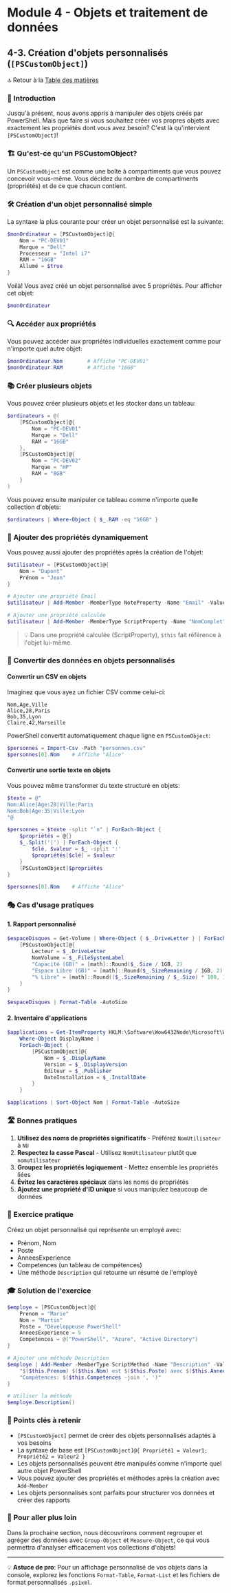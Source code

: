 # Module 4 - Objets et traitement de données
## 4-3. Création d'objets personnalisés (`[PSCustomObject]`)

🔝 Retour à la [Table des matières](/SOMMAIRE.md)

### 📘 Introduction

Jusqu'à présent, nous avons appris à manipuler des objets créés par PowerShell. Mais que faire si vous souhaitez créer vos propres objets avec exactement les propriétés dont vous avez besoin? C'est là qu'intervient `[PSCustomObject]`!

### 🏗️ Qu'est-ce qu'un PSCustomObject?

Un `PSCustomObject` est comme une boîte à compartiments que vous pouvez concevoir vous-même. Vous décidez du nombre de compartiments (propriétés) et de ce que chacun contient.

### 🛠️ Création d'un objet personnalisé simple

La syntaxe la plus courante pour créer un objet personnalisé est la suivante:

```powershell
$monOrdinateur = [PSCustomObject]@{
    Nom = "PC-DEV01"
    Marque = "Dell"
    Processeur = "Intel i7"
    RAM = "16GB"
    Allumé = $true
}
```

Voilà! Vous avez créé un objet personnalisé avec 5 propriétés. Pour afficher cet objet:

```powershell
$monOrdinateur
```

### 🔍 Accéder aux propriétés

Vous pouvez accéder aux propriétés individuelles exactement comme pour n'importe quel autre objet:

```powershell
$monOrdinateur.Nom        # Affiche "PC-DEV01"
$monOrdinateur.RAM        # Affiche "16GB"
```

### 📚 Créer plusieurs objets

Vous pouvez créer plusieurs objets et les stocker dans un tableau:

```powershell
$ordinateurs = @(
    [PSCustomObject]@{
        Nom = "PC-DEV01"
        Marque = "Dell"
        RAM = "16GB"
    },
    [PSCustomObject]@{
        Nom = "PC-DEV02"
        Marque = "HP"
        RAM = "8GB"
    }
)
```

Vous pouvez ensuite manipuler ce tableau comme n'importe quelle collection d'objets:

```powershell
$ordinateurs | Where-Object { $_.RAM -eq "16GB" }
```

### 🧩 Ajouter des propriétés dynamiquement

Vous pouvez aussi ajouter des propriétés après la création de l'objet:

```powershell
$utilisateur = [PSCustomObject]@{
    Nom = "Dupont"
    Prénom = "Jean"
}

# Ajouter une propriété Email
$utilisateur | Add-Member -MemberType NoteProperty -Name "Email" -Value "jean.dupont@exemple.fr"

# Ajouter une propriété calculée
$utilisateur | Add-Member -MemberType ScriptProperty -Name "NomComplet" -Value { "$($this.Prénom) $($this.Nom)" }
```

> 💡 Dans une propriété calculée (ScriptProperty), `$this` fait référence à l'objet lui-même.

### 🔄 Convertir des données en objets personnalisés

#### Convertir un CSV en objets

Imaginez que vous ayez un fichier CSV comme celui-ci:

```
Nom,Age,Ville
Alice,28,Paris
Bob,35,Lyon
Claire,42,Marseille
```

PowerShell convertit automatiquement chaque ligne en `PSCustomObject`:

```powershell
$personnes = Import-Csv -Path "personnes.csv"
$personnes[0].Nom    # Affiche "Alice"
```

#### Convertir une sortie texte en objets

Vous pouvez même transformer du texte structuré en objets:

```powershell
$texte = @"
Nom:Alice|Age:28|Ville:Paris
Nom:Bob|Age:35|Ville:Lyon
"@

$personnes = $texte -split "`n" | ForEach-Object {
    $propriétés = @{}
    $_.Split('|') | ForEach-Object {
        $clé, $valeur = $_ -split ':'
        $propriétés[$clé] = $valeur
    }
    [PSCustomObject]$propriétés
}

$personnes[0].Nom    # Affiche "Alice"
```

### 🎭 Cas d'usage pratiques

#### 1. Rapport personnalisé

```powershell
$espaceDisques = Get-Volume | Where-Object { $_.DriveLetter } | ForEach-Object {
    [PSCustomObject]@{
        Lecteur = $_.DriveLetter
        NomVolume = $_.FileSystemLabel
        "Capacité (GB)" = [math]::Round($_.Size / 1GB, 2)
        "Espace Libre (GB)" = [math]::Round($_.SizeRemaining / 1GB, 2)
        "% Libre" = [math]::Round(($_.SizeRemaining / $_.Size) * 100, 1)
    }
}

$espaceDisques | Format-Table -AutoSize
```

#### 2. Inventaire d'applications

```powershell
$applications = Get-ItemProperty HKLM:\Software\Wow6432Node\Microsoft\Windows\CurrentVersion\Uninstall\* |
    Where-Object DisplayName |
    ForEach-Object {
        [PSCustomObject]@{
            Nom = $_.DisplayName
            Version = $_.DisplayVersion
            Éditeur = $_.Publisher
            DateInstallation = $_.InstallDate
        }
    }

$applications | Sort-Object Nom | Format-Table -AutoSize
```

### 🛣️ Bonnes pratiques

1. **Utilisez des noms de propriétés significatifs** - Préférez `NomUtilisateur` à `NU`
2. **Respectez la casse Pascal** - Utilisez `NomUtilisateur` plutôt que `nomutilisateur`
3. **Groupez les propriétés logiquement** - Mettez ensemble les propriétés liées
4. **Évitez les caractères spéciaux** dans les noms de propriétés
5. **Ajoutez une propriété d'ID unique** si vous manipulez beaucoup de données

### 🎯 Exercice pratique

Créez un objet personnalisé qui représente un employé avec:
- Prénom, Nom
- Poste
- AnneesExperience
- Competences (un tableau de compétences)
- Une méthode `Description` qui retourne un résumé de l'employé

### 🎓 Solution de l'exercice

```powershell
$employe = [PSCustomObject]@{
    Prenom = "Marie"
    Nom = "Martin"
    Poste = "Développeuse PowerShell"
    AnneesExperience = 5
    Competences = @("PowerShell", "Azure", "Active Directory")
}

# Ajouter une méthode Description
$employe | Add-Member -MemberType ScriptMethod -Name "Description" -Value {
    "$($this.Prenom) $($this.Nom) est $($this.Poste) avec $($this.AnneesExperience) ans d'expérience. " +
    "Compétences: $($this.Competences -join ', ')"
}

# Utiliser la méthode
$employe.Description()
```

### 🔑 Points clés à retenir

- `[PSCustomObject]` permet de créer des objets personnalisés adaptés à vos besoins
- La syntaxe de base est `[PSCustomObject]@{ Propriété1 = Valeur1; Propriété2 = Valeur2 }`
- Les objets personnalisés peuvent être manipulés comme n'importe quel autre objet PowerShell
- Vous pouvez ajouter des propriétés et méthodes après la création avec `Add-Member`
- Les objets personnalisés sont parfaits pour structurer vos données et créer des rapports

### 🔮 Pour aller plus loin

Dans la prochaine section, nous découvrirons comment regrouper et agréger des données avec `Group-Object` et `Measure-Object`, ce qui vous permettra d'analyser efficacement vos collections d'objets!

---

💡 **Astuce de pro**: Pour un affichage personnalisé de vos objets dans la console, explorez les fonctions `Format-Table`, `Format-List` et les fichiers de format personnalisés `.ps1xml`.
